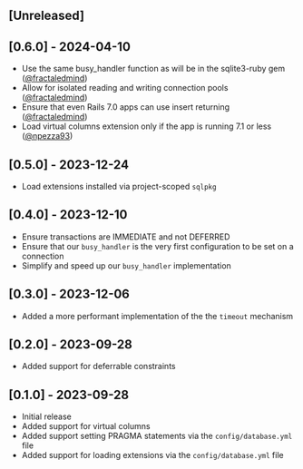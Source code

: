 ## [Unreleased]

## [0.6.0] - 2024-04-10

- Use the same busy_handler function as will be in the sqlite3-ruby gem ([@fractaledmind](https://github.com/fractaledmind/activerecord-enhancedsqlite3-adapter/pull/11))
- Allow for isolated reading and writing connection pools ([@fractaledmind](https://github.com/fractaledmind/activerecord-enhancedsqlite3-adapter/pull/12))
- Ensure that even Rails 7.0 apps can use insert returning ([@fractaledmind](https://github.com/fractaledmind/activerecord-enhancedsqlite3-adapter/pull/8))
- Load virtual columns extension only if the app is running 7.1 or less ([@npezza93](https://github.com/fractaledmind/activerecord-enhancedsqlite3-adapter/pull/7))

## [0.5.0] - 2023-12-24

- Load extensions installed via project-scoped `sqlpkg`

## [0.4.0] - 2023-12-10

- Ensure transactions are IMMEDIATE and not DEFERRED
- Ensure that our `busy_handler` is the very first configuration to be set on a connection
- Simplify and speed up our `busy_handler` implementation

## [0.3.0] - 2023-12-06

- Added a more performant implementation of the the `timeout` mechanism

## [0.2.0] - 2023-09-28

- Added support for deferrable constraints

## [0.1.0] - 2023-09-28

- Initial release
- Added support for virtual columns
- Added support setting PRAGMA statements via the `config/database.yml` file
- Added support for loading extensions via the `config/database.yml` file
